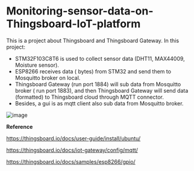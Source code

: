 # Monitoring-sensor-data-on-Thingsboard-IoT-platform
This is a project about Thingsboard and Thingsboard Gateway.
In this project:
  - STM32F103C8T6 is used to collect sensor data (DHT11, MAX44009, Moisture sensor). 
  - ESP8266 receives data ( bytes) from STM32 and send them to Mosquitto broker on local. 
  - Thingsboard Gateway (run port 1884) will sub data from Mosquitto broker ( run port 1883), and then Thingsboard Gateway will send data (formatted) to Thingsboard cloud through MQTT connector.
  - Besides, a gui is as mqtt client also sub data from Mosquitto broker.

![image](https://user-images.githubusercontent.com/67432831/120341686-4beb9700-c321-11eb-8542-1c31183a99b0.png)


**Reference**

https://thingsboard.io/docs/user-guide/install/ubuntu/

https://thingsboard.io/docs/iot-gateway/config/mqtt/

https://thingsboard.io/docs/samples/esp8266/gpio/
